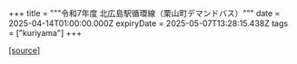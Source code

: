 +++
title = """令和7年度 北広島駅循環線（栗山町デマンドバス）"""
date = 2025-04-14T01:00:00.000Z
expiryDate = 2025-05-07T13:28:15.438Z
tags = ["kuriyama"]
+++


[[source]](https://www.town.kuriyama.hokkaido.jp/soshiki/47/31448.html)

